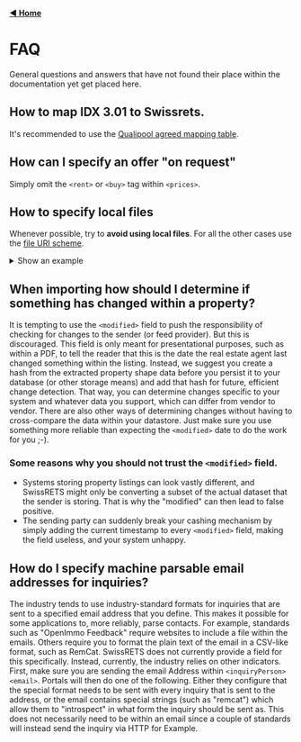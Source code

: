[**◀ Home**](index.md)

# FAQ
General questions and answers that have not found their place within the documentation yet get placed here.

## How to map IDX 3.01 to Swissrets.
It's recommended to use the [Qualipool agreed mapping table](https://docs.google.com/spreadsheets/d/1NKx8oDF16AMF8nMXmaa4OQTC0iu9NdDPB2rN1pCa2vA/edit#gid=1387607905).

## How can I specify an offer "on request"
Simply omit the `<rent>` or `<buy>` tag within `<prices>`.

## How to specify local files
Whenever possible, try to **avoid using local files**. For all the other cases use the [file URI scheme](https://en.wikipedia.org/wiki/File_URI_scheme).

<details>
<summary>Show an example</summary>
<p>
As an example for a **export.zip** file containing the following files

```
.
├── property-120080
│   ├── picture1.jpg
│   ├── picture2.jpg
│   └── picture3.jpg
└── export.xml
```

Would result in using the following **export.xml**

```xml
<?xml version="1.0" encoding="utf-8"?>
<export xmlns:xsi="http://www.w3.org/2001/XMLSchema-instance" xsi:noNamespaceSchemaLocation="https://swissrets.ch/v1.0.0/schema.xsd">
  <properties>
    <property id="120080">
      <referenceId>LA-644238</referenceId>
      <availability>active</availability>
      <type>rent</type>
      <address>
        <countryCode>CH</countryCode>
        <locality>Kirchlindach</locality>
        <postalCode>3038</postalCode>
      </address>
      <localizations>
        <localization lang="en">
          <attachments>
            <image>
              <url>file:///property-120080/picture1.jpg</url>
              <title>Picture 1</title>
              <mimeType>image/jpeg</mimeType>
            </image>
            <image>
              <url>file:///property-120080/picture2.jpg</url>
              <title>Picture 2</title>
              <mimeType>image/jpeg</mimeType>
            </image>
            <image>
              <url>file:///property-120080/picture2.jpg</url>
              <title>Picture 2</title>
              <mimeType>image/jpeg</mimeType>
            </image>
          </attachments>
        </localization>
      </localizations>
    </property>
  </properties>
</export>
```
</p>
</details>

## When importing how should I determine if something has changed within a property?
It is tempting to use the `<modified>` field to push the responsibility of checking for changes to the sender (or feed provider). But this is discouraged. This field is only meant for presentational purposes, such as within a PDF, to tell the reader that this is the date the real estate agent last changed something within the listing. Instead, we suggest you create a hash from the extracted property shape data before you persist it to your database (or other storage means) and add that hash for future, efficient change detection. That way, you can determine changes specific to your system and whatever data you support, which can differ from vendor to vendor. There are also other ways of determining changes without having to cross-compare the data within your datastore. Just make sure you use something more reliable than expecting the `<modified>` date to do the work for you ;-).

### Some reasons why you should not trust the `<modified>` field.

* Systems storing property listings can look vastly different, and SwissRETS might only be converting a subset of the actual dataset that the sender is storing. That is why the "modified" can then lead to false positive.
* The sending party can suddenly break your cashing mechanism by simply adding the current timestamp to every `<modified>` field, making the field useless, and your system unhappy.

## How do I specify machine parsable email addresses for inquiries?

The industry tends to use industry-standard formats for inquiries that are sent to a specified email address that you define. This makes it possible for some applications to, more reliably, parse contacts. For example, standards such as "OpenImmo Feedback" require websites to include a file within the emails. Others require you to format the plain text of the email in a CSV-like format, such as RemCat. SwissRETS does not currently provide a field for this specifically. Instead, currently, the industry relies on other indicators. First, make sure you are sending the email Address within `<inquiryPerson><email>`. Portals will then do one of the following. Either they configure that the special format needs to be sent with every inquiry that is sent to the address, or the email contains special strings (such as "remcat") which allow them to "introspect" in what form the inquiry should be sent as. This does not necessarily need to be within an email since a couple of standards will instead send the inquiry via HTTP for Example. 
